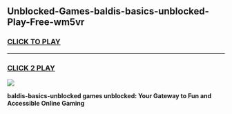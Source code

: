 
## Unblocked-Games-baldis-basics-unblocked-Play-Free-wm5vr
<h3>
<a href="https://premium76.site?title=baldis-basics-unblocked&ref=20M">CLICK TO PLAY</a></h3>
<hr>

<h3>
<a href="https://premium76.site?title=baldis-basics-unblocked&ref=20M">CLICK 2 PLAY</a>
  
</h3>

<a href="https://premium76.site?title=baldis-basics-unblocked&ref=19M"><img src="https://clearcache.store/games.png"></a>


**baldis-basics-unblocked games unblocked: Your Gateway to Fun and Accessible Online Gaming**
